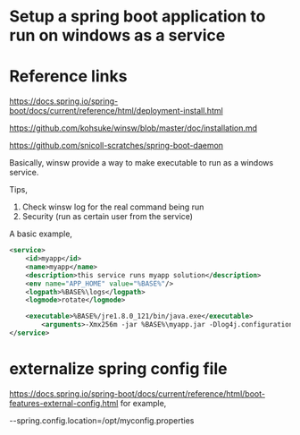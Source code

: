 
# Setup a spring boot application to run on windows as a service

# Reference links
https://docs.spring.io/spring-boot/docs/current/reference/html/deployment-install.html

https://github.com/kohsuke/winsw/blob/master/doc/installation.md

https://github.com/snicoll-scratches/spring-boot-daemon

Basically, winsw provide a way to make executable to run as a windows service.

Tips,
1. Check winsw log for the real command being run
2. Security (run as certain user from the service)


A basic example,

```xml
<service>
	<id>myapp</id>
	<name>myapp</name>
	<description>this service runs myapp solution</description>
	<env name="APP_HOME" value="%BASE%"/>
	<logpath>%BASE%\logs</logpath>
	<logmode>rotate</logmode>

	<executable>%BASE%/jre1.8.0_121/bin/java.exe</executable>
        <arguments>-Xmx256m -jar %BASE%\myapp.jar -Dlog4j.configuration=%BASE%\config\log4j2.xml --loader.path=%BASE%\config --spring.config.location=%BASE%\config\myapp.properties</arguments>
</service>
```

# externalize spring config file

https://docs.spring.io/spring-boot/docs/current/reference/html/boot-features-external-config.html
for example,

--spring.config.location=/opt/myconfig.properties
